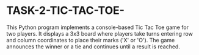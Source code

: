 # TASK-2-TIC-TAC-TOE-
This Python program implements a console-based Tic Tac Toe game for two players. It displays a 3x3 board where players take turns entering row and column coordinates to place their marks ('X' or 'O'). The game announces the winner or a tie and continues until a result is reached.
